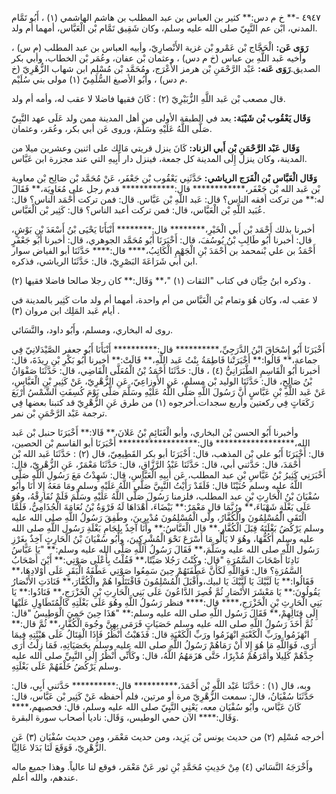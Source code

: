 ٤٩٤٧ -** خ م دس:** كثير بن العباس بن عبد المطلب بن هاشم الهاشمي (١) ، أَبُو تَمَّام المدني، ابْن عم النَّبِيّ صلى الله عليه وسلم، وكان شَقِيق تَمَّام بْن الْعَبَّاس، أمهما أم ولد.

**رَوَى عَن:** الْحَجَّاج بْن عَمْرو بْن غزية الأَنْصارِيّ، وأبيه العباس بن عبد المطلب (م س) ، وأخيه عَبد اللَّهِ بن عباس (خ م دس) ، وعثمان بْن عفان، وعُمَر بْن الخطاب، وأبي بكر الصديق.**رَوَى عَنه:** عَبْد الرَّحْمَنِ بْن هرمز الأَعْرَج، ومُحَمَّد بْن مُسْلِم ابن شهاب الزُّهْرِيّ (خ م دس) ، وأَبُو الأصبغ السُّلَمِيّ (١) مولى بني سُلَيْم.

قال مصعب بْن عَبد اللَّهِ الزُّبَيْرِيّ (٢) : كَانَ فقيها فاضلا لا عقب له، وأمه أم ولد.

**وَقَال يَعْقُوب بْن شَيْبَة:** يعد في الطبقة الأولى من أهل المدينة ممن ولد عَلَى عهد النَّبِيّ صَلَّى اللَّهُ عَلَيْهِ وسَلَّمَ، وروى عَن أبي بكر، وعُمَر، وعثمان.

**وَقَال عَبْد الرَّحْمَنِ بْن أَبي الزناد:** كَانَ ينزل قريتي مَالِك على اثنين وعشرين ميلا من المدينة، وكان ينزل إِلَى المدينة كل جمعة، فينزل دار أَبِيهِ التي عند مجزرة ابن عَبَّاس.

**وَقَال الْعَبَّاس بْن الْفَرَج الرياشي:** حَدَّثَنِي يَعْقُوب بْن جَعْفَر، عَنْ مُحَمَّد بْن صَالِح بْن معاوية بْن عَبد الله بْن جَعْفَر،************ قال:************ قدم رجل على مُعَاوِيَة،** فَقَالَ له:** من تركت أفقه الناس؟ قال: عَبد اللَّهِ بْن عَبَّاس. قال: فمن تركت أَحْمَد الناس؟ قال: عُبَيد اللَّهِ بْن الْعَبَّاس، قال: فمن تركت أعبد الناس؟ قال: كَثِير بْن الْعَبَّاس.

أخبرنا بذلك أَحْمَد بْن أَبي الْخَيْرِ،******** قال:******** أَنْبَأَنَا يَحْيَى بْنُ أَسْعَدَ بْنِ بَوْشٍ، قال: أخبرنا أَبُو طَالِبِ بْنُ يُوسُفَ، قال: أَخْبَرَنَا أَبُو مُحَمَّد الجوهري، قال: أخبرنا أَبُو جَعْفَرٍ أَحْمَدُ بن علي بْنمحمد بن أَحْمَدَ بْنِ الْجَهْمِ الْكَاتِبُ،**** قال:**** حَدَّثَنَا أبو الفياض سوار ابن أَبي شَرَاعَةَ البَصْرِيّ، قال: حَدَّثَنَا الرياشي، فذكره.

وذكره ابنُ حِبَّان في كتاب "الثقات (١) "،** وَقَال:** كان رجلا صالحا فاضلا فقيها (٢) .

لا عقب له، وكان هُوَ وتمام بْن الْعَبَّاس من أم واحدة، أمهما أم ولد مات كَثِير بالمدينة في أيام عَبد المَلِك ابن مروان (٣) .

روى له البخاري، ومسلم، وأَبُو داود، والنَّسَائي.

أَخْبَرَنَا أَبُو إِسْحَاقَ ابْنُ الدَّرَجِيِّ،********** قال:********** أَنْبَأَنَا أَبُو جعفر الصَّيْدَلانِيّ فِي جماعة،** قَالُوا:** أَخْبَرَتْنا فَاطِمَةُ بِنْتُ عَبد اللَّهِ،** قَالَتْ:** أخبرنا أَبُو بَكْرِ بْنِ رِيذَةَ، قال: أخبرنا أَبُو الْقَاسِمِ الطَّبَرَانِيُّ (٤) ، قال: حَدَّثَنَا أَحْمَدُ بْنُ الْمُعَلَّى الْقَاضِي، قال: حَدَّثَنَا صَفْوَانُ بْنُ صَالِحٍ، قال: حَدَّثَنَا الوليد بْن مسلم، عَنِ الأَوزاعِيّ، عَنِ الزُّهْرِيّ، عَنْ كَثِيرِ بْنِ الْعَبَّاسِ، عَنْ عَبد اللَّهِ بْنِ عَبَّاسٍ أَنَّ رَسُولَ اللَّهِ صَلَّى اللَّهُ عَلَيْهِ وسَلَّمَ صَلَّى يَوْمَ كُسِفَتِ الشَّمْسُ أَرْبَعَ رَكَعَاتٍ فِي ركعتين وأربع سجدات.أخرجوه (١) من طرق عَنِ الزُّهْرِيّ قد كتبنا بعضها فِي ترجمة عَبْد الرَّحْمَنِ بْن نمر.

وأخبرنا أَبُو الحسن بْن البخاري، وأبو الْغَنَائِمِ بْنُ عَلانَ،** قَالا:** أَخْبَرَنَا حنبل بْن عَبد الله،****************** قال:****************** أَخْبَرَنَا أبو القاسم بْن الحصين، قال: أَخْبَرَنَا أَبُو علي بْن المذهب، قال: أَخْبَرَنَا أبو بكر القَطِيعِيّ، قال (٢) : حَدَّثَنَا عَبد الله بْن أَحْمَدَ، قال: حَدَّثني أبي، قال: حَدَّثَنَا عَبْدُ الرَّزَّاقِ، قال: حَدَّثَنَا مَعْمَرٌ، عَنِ الزُّهْرِيّ، قال: أَخْبَرَنِي كَثِيرُ بْنُ عَبَّاسِ بْنِ عبد المطلب، عَن أَبِيهِ الْعَبَّاسِ، قال: شَهِدْتُ مَعَ رَسُولِ اللَّهِ صَلَّى اللَّهُ عليه وسلم حُنَيْنًا قال: فَلَقَدْ رَأَيْتُ النَّبِيَّ صَلَّى اللَّهُ عَلَيْهِ وسلم ومَا مَعَهُ إِلا أَنَا وأَبُو سُفْيَانَ بْنُ الْحَارِثِ بْنِ عبد المطلب، فلزمنا رَسُولَ صَلَّى اللَّهُ عَلَيْهِ وسَلَّمَ فَلَمْ نُفَارِقْهُ، وهُوَ عَلَى بَغْلَةٍ شَهْبَاءَ،** ورُبَّمَا قال مَعْمَرٌ:** بَيْضَاءَ، أَهْدَاهَا لَهُ فَرْوَةُ بْنُ نُعَامَةَ الْجُذَامِيُّ، فَلَمَّا الْتَقَى الْمُسْلِمُونَ والْكُفَّارُ، ولَّى الْمُسْلِمُونَ مُدْبِرِينَ، وطَفِقَ رَسُولُ اللَّهِ صلى الله عليه وسلم يَرْكُضُ بَغْلَتَهُ قِبَلَ الْكُفَّارِ.** قال الْعَبَّاسُ:** وأَنَا آخِذٌ بِلِجَامِ بَغْلَةِ رَسُول اللَّهِ صلى الله عليه وسلم أَكُفُّهَا، وهُوَ لا يَأْلُو مَا أَسْرَعَ نَحْوَ الْمُشْرِكِينَ، وأَبُو سُفْيَانَ بْنُ الْحَارِثٍ آخِذٌ بِغَرْزِ رَسُول اللَّهِ صلى الله عليه وسَلَّمَ،** فَقَالَ رَسُولُ اللَّهِ صَلَّى الله عليه وسلم:** "يَا عَبَّاسُ نَادِنَا أَصْحَابَ السَّمُرَةِ "قال: وكُنْتُ رَجُلا صَيِّتًا،** فَقُلْتُ بِأَعْلَى صَوْتِي:** أَيْنَ أَصْحَابُ السَّمُرَةِ؟ قال: فَوَاللَّهِ لَكَأَنَّ عَطْفَتَهُمْ حِينَ سَمِعُوا صَوْتِي عَطْفَةُ الْبَقَرِ عَلَى أَوْلادِهَا،** فَقَالُوا:** يَا لَبَّيْكَ يَا لَبَّيْكَ يَا لبيك،وأَقْبَلَ الْمُسْلِمُونَ فَاقْتَتَلُوا هُمْ والْكُفَّارَ،** فَنَادَتِ الأَنْصَارُ يَقُولُونَ:** يَا مَعْشَرَ الأَنْصَارِ ثُمَّ قُصِرَ الدَّاعُونَ عَلَى بَنِي الْحَارِثِ بْنِ الْخَزْرَجِ،** فَنَادُوا:** يَا بَنِي الْحَارِثِ بْنِ الْخَزْرَجِ،**** قال:**** فنظر رَسُولُ اللَّهِ وهُوَ عَلَى بَغْلَتِهِ كَالْمُتَطَاوِلِ عَلَيْهَا إِلَى قِتَالِهِمْ،** فَقَالَ رَسُول اللَّهِ صلى الله عليه وسلم:** "هَذَا حِينَ حَمِيَ الْوَطِيسُ "قال: ثُمَّ أَخَذَ رَسُولُ اللَّهِ صلى الله عليه وسلم حَصَيَاتٍ فَرَمَى بِهِنَّ وجُوهَ الْكُفَّارِ،** ثُمَّ قال:** انْهَزَمُوا ورَبِّ الْكَعْبَةِ انْهَزَمُوا ورَبِّ الْكَعْبَةِ قال: فَذَهَبْتُ أَنْظُرُ فَإِذَا الْقِتَالُ عَلَى هَيْئَتِهِ فِيمَا أَرَى، فَوَاللَّهِ مَا هُوَ إِلا أَنْ رَمَاهُمْ رَسُولُ اللَّهِ صلى الله عليه وسلم بِحَصَيَاتِهِ، فَمَا زِلْتُ أَرَى جِدَّهُمْ كَلِيلا وأَمْرَهُمْ مُدْبِرًا، حَتَّى هَزَمَهُمُ اللَّهُ، قال: وكَأَنِّي أَنْظُرُ إِلَى النَّبِيِّ صلى الله عليه وسلم يَرْكُضُ خَلْفَهُمْ عَلَى بَغْلَتِهِ.

وبه، قال (١) : حَدَّثَنَا عَبْد اللَّهِ بْن أَحْمَدَ،********** قال:********** حَدَّثني أَبِي، قال: حَدَّثَنَا سُفْيَانُ، قال: سمعت الزُّهْرِيّ مرة أو مرتين، فلم أحفظه عَنْ كَثِير بْن عَبَّاس، قال: كَانَ عَبَّاس، وأَبُو سُفْيَان معه، يَعْنِي النَّبِيّ صلى الله عليه وسلم، قال: فحصبهم،**** وَقَال:**** الآن حمي الوطيس، وَقَال: ناديا أصحاب سورة البقرة.

أخرجه مُسْلِم (٢) من حديث يونس بْن يَزِيد، ومن حديث مَعْمَر، ومن حديث سُفْيَان (٣) عَنِ الزُّهْرِيّ، فَوَقَعَ لَنَا بَدَلا عَالِيًا.

وأَخْرَجَهُ النَّسَائي (٤) مِنْ حَدِيثِ مُحَمَّدِ بْنِ ثور عَنْ مَعْمَر، فوقع لنا عالياً. وهذا جميع ماله عندهم، والله أعلم.